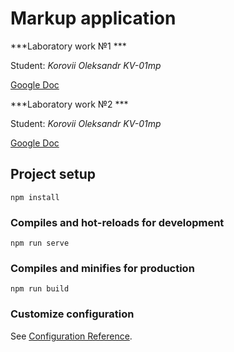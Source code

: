 # Markup application

***Laboratory work №1 ***

Student: _Korovii Oleksandr KV-01mp_

[Google Doc](https://docs.google.com/document/d/1VM6Jq6C4zCgi08Tnr0BHD8GCCwgM7r3vdQ_VPPCFwwg/edit?usp=sharing)

***Laboratory work №2 ***

Student: _Korovii Oleksandr KV-01mp_

[Google Doc](https://docs.google.com/document/d/1xW-SwDrwidJpPdiUvA4_AgChT65Ta7ikANgi0CMeXWs/edit?usp=sharing)

## Project setup
```
npm install
```

### Compiles and hot-reloads for development
```
npm run serve
```

### Compiles and minifies for production
```
npm run build
```

### Customize configuration
See [Configuration Reference](https://cli.vuejs.org/config/).
